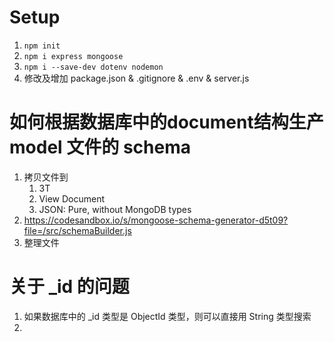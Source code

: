 # Setup 
1. `npm init`
2. `npm i express mongoose`
3. `npm i --save-dev dotenv nodemon`
4. 修改及增加 package.json & .gitignore & .env & server.js

# 如何根据数据库中的document结构生产 model 文件的 schema
1. 拷贝文件到 
   1. 3T
   2. View Document
   3. JSON: Pure, without MongoDB types
2. https://codesandbox.io/s/mongoose-schema-generator-d5t09?file=/src/schemaBuilder.js
3. 整理文件

# 关于 _id 的问题
1. 如果数据库中的 _id 类型是 ObjectId 类型，则可以直接用 String 类型搜索
2. 